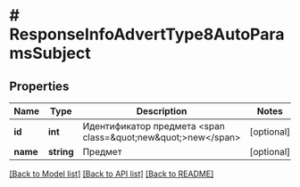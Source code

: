 # # ResponseInfoAdvertType8AutoParamsSubject

## Properties

Name | Type | Description | Notes
------------ | ------------- | ------------- | -------------
**id** | **int** | Идентификатор предмета &lt;span class&#x3D;\&quot;new\&quot;&gt;new&lt;/span&gt; | [optional]
**name** | **string** | Предмет | [optional]

[[Back to Model list]](../../README.md#models) [[Back to API list]](../../README.md#endpoints) [[Back to README]](../../README.md)
